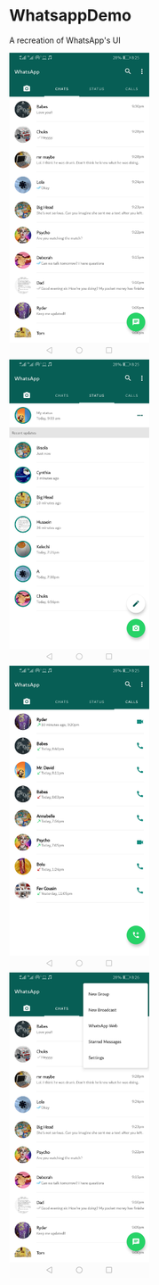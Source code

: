 # WhatsappDemo
A recreation of WhatsApp's UI

<img src="app/src/main/res/drawable/Screenshot_20210508_202552_com.mobolajia.whatsappdemo.jpg" alt="a screenshot of the chats screen of the app" width="50%" height="50%">
<img src="app/src/main/res/drawable/Screenshot_20210508_202555_com.mobolajia.whatsappdemo.jpg" alt="a screenshot of the status screen of the app" width="50%" height="50%">
<img src="app/src/main/res/drawable/Screenshot_20210508_202557_com.mobolajia.whatsappdemo.jpg" alt="a screenshot of the call screen of the app" width="50%" height="50%">
<img src="app/src/main/res/drawable/Screenshot_20210508_202602_com.mobolajia.whatsappdemo.jpg" alt="a screenshot of the pop-up on the chats screen of the app" width="50%" height="50%">
